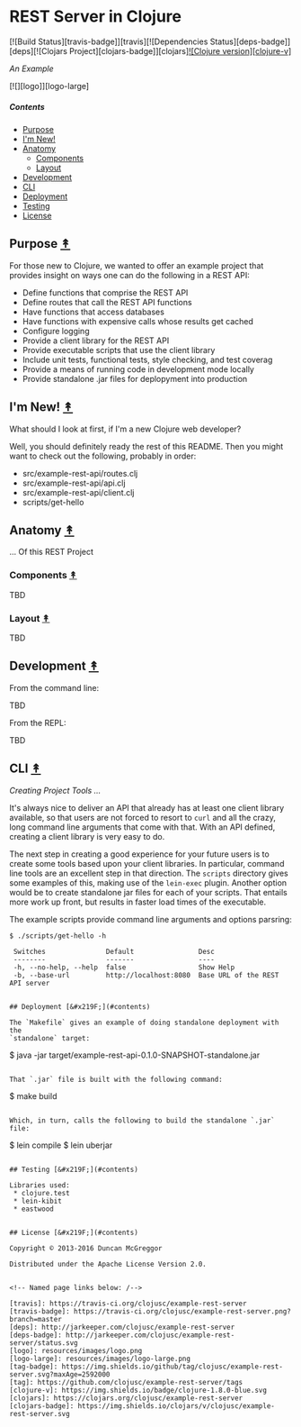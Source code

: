 # REST Server in Clojure

[![Build Status][travis-badge]][travis][![Dependencies Status][deps-badge]][deps][![Clojars Project][clojars-badge]][clojars][![Clojure version][clojure-v]](project.clj)

*An Example*

[![][logo]][logo-large]


##### Contents

* [Purpose](#purpose-)
* [I'm New!](#im-new-)
* [Anatomy](#anatomy-)
  * [Components](#Components-)
  * [Layout](#layout-)
* [Development](#development-)
* [CLI](#cli-)
* [Deployment](#license-)
* [Testing](#license-)
* [License](#license-)


## Purpose [&#x219F;](#contents)

For those new to Clojure, we wanted to offer an example project that provides
insight on ways one can do the following in a REST API:

* Define functions that comprise the REST API
* Define routes that call the REST API functions
* Have functions that access databases
* Have functions with expensive calls whose results get cached
* Configure logging
* Provide a client library for the REST API
* Provide executable scripts that use the client library
* Include unit tests, functional tests, style checking, and test coverag
* Provide a means of running code in development mode locally
* Provide standalone .jar files for deplopyment into production


## I'm New! [&#x219F;](#contents)

What should I look at first, if I'm a new Clojure web developer?

Well, you should definitely ready the rest of this README. Then you might want
to check out the following, probably in order:

* src/example-rest-api/routes.clj
* src/example-rest-api/api.clj
* src/example-rest-api/client.clj
* scripts/get-hello


## Anatomy [&#x219F;](#contents)

... Of this REST Project

### Components [&#x219F;](#contents)

TBD

### Layout [&#x219F;](#contents)

TBD


## Development [&#x219F;](#contents)

From the command line:

TBD

From the REPL:

TBD


## CLI [&#x219F;](#contents)

*Creating Project Tools ...*

It's always nice to deliver an API that already has at least one client library
available, so that users are not forced to resort to `curl` and all the crazy,
long command line arguments that come with that. With an API defined, creating
a client library is very easy to do.

The next step in creating a good experience for your future users is to create
some tools based upon your client libraries. In particular, command line tools
are an excellent step in that direction. The `scripts` directory gives some
examples of this, making use of the `lein-exec` plugin. Another option would be
to create standalone jar files for each of your scripts. That entails more work
up front, but results in faster load times of the executable.

The example scripts provide command line arguments and options parsring:

```
$ ./scripts/get-hello -h

 Switches               Default                Desc
 --------               -------                ----
 -h, --no-help, --help  false                  Show Help
 -b, --base-url         http://localhost:8080  Base URL of the REST API server


## Deployment [&#x219F;](#contents)

The `Makefile` gives an example of doing standalone deployment with the
`standalone` target:

```
$ java -jar  target/example-rest-api-0.1.0-SNAPSHOT-standalone.jar
```

That `.jar` file is built with the following command:

```
$ make build
```

Which, in turn, calls the following to build the standalone `.jar` file:

```
$ lein compile
$ lein uberjar
```

## Testing [&#x219F;](#contents)

Libraries used:
 * clojure.test
 * lein-kibit
 * eastwood


## License [&#x219F;](#contents)

Copyright © 2013-2016 Duncan McGreggor

Distributed under the Apache License Version 2.0.


<!-- Named page links below: /-->

[travis]: https://travis-ci.org/clojusc/example-rest-server
[travis-badge]: https://travis-ci.org/clojusc/example-rest-server.png?branch=master
[deps]: http://jarkeeper.com/clojusc/example-rest-server
[deps-badge]: http://jarkeeper.com/clojusc/example-rest-server/status.svg
[logo]: resources/images/logo.png
[logo-large]: resources/images/logo-large.png
[tag-badge]: https://img.shields.io/github/tag/clojusc/example-rest-server.svg?maxAge=2592000
[tag]: https://github.com/clojusc/example-rest-server/tags
[clojure-v]: https://img.shields.io/badge/clojure-1.8.0-blue.svg
[clojars]: https://clojars.org/clojusc/example-rest-server
[clojars-badge]: https://img.shields.io/clojars/v/clojusc/example-rest-server.svg

